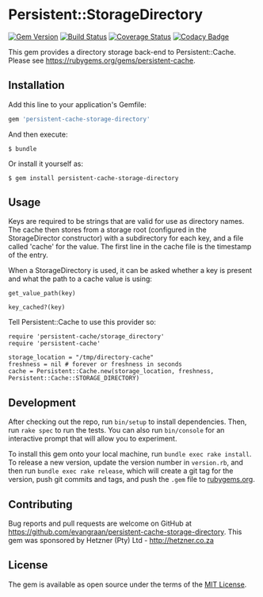 # Persistent::StorageDirectory

[![Gem Version](https://badge.fury.io/rb/persistent-cache-storage-directory.png)](https://badge.fury.io/rb/persistent-cache-storage-directory)
[![Build Status](https://travis-ci.org/evangraan/persistent-cache-storage-directory.svg?branch=master)](https://travis-ci.org/evangraan/persistent-cache-storage-directory)
[![Coverage Status](https://coveralls.io/repos/github/evangraan/persistent-cache-storage-directory/badge.svg?branch=master)](https://coveralls.io/github/evangraan/persistent-cache-storage-directory?branch=master)
[![Codacy Badge](https://api.codacy.com/project/badge/Grade/c7e576ffcf5c4f778a7923e0fa59e769)](https://www.codacy.com/app/ernst-van-graan/persistent-cache-storage-directory?utm_source=github.com&amp;utm_medium=referral&amp;utm_content=evangraan/persistent-cache-storage-directory&amp;utm_campaign=Badge_Grade)

This gem provides a directory storage back-end to Persistent::Cache. Please see https://rubygems.org/gems/persistent-cache.

## Installation

Add this line to your application's Gemfile:

```ruby
gem 'persistent-cache-storage-directory'
```

And then execute:

    $ bundle

Or install it yourself as:

    $ gem install persistent-cache-storage-directory

## Usage

Keys are required to be strings that are valid for use as directory names. The cache then stores from a storage root (configured in the StorageDirector constructor) with a subdirectory for each key, and a file called 'cache' for the value. The first line in the cache file is the timestamp of the entry.

When a StorageDirectory is used, it can be asked whether a key is present and what the path to a cache value is using:

    get_value_path(key)

    key_cached?(key)

Tell Persistent::Cache to use this provider so:

    require 'persistent-cache/storage_directory'
    require 'persistent-cache'

    storage_location = "/tmp/directory-cache"
    freshness = nil # forever or freshness in seconds
    cache = Persistent::Cache.new(storage_location, freshness, Persistent::Cache::STORAGE_DIRECTORY)

## Development

After checking out the repo, run `bin/setup` to install dependencies. Then, run `rake spec` to run the tests. You can also run `bin/console` for an interactive prompt that will allow you to experiment.

To install this gem onto your local machine, run `bundle exec rake install`. To release a new version, update the version number in `version.rb`, and then run `bundle exec rake release`, which will create a git tag for the version, push git commits and tags, and push the `.gem` file to [rubygems.org](https://rubygems.org).

## Contributing

Bug reports and pull requests are welcome on GitHub at https://github.com/evangraan/persistent-cache-storage-directory. This gem was sponsored by Hetzner (Pty) Ltd - http://hetzner.co.za

## License

The gem is available as open source under the terms of the [MIT License](http://opensource.org/licenses/MIT).

